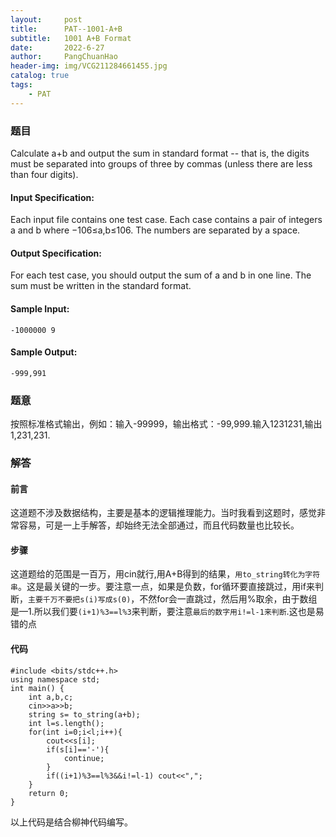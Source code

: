 ```yaml
---
layout:     post
title:      PAT--1001-A+B
subtitle:   1001 A+B Format
date:       2022-6-27
author:     PangChuanHao
header-img: img/VCG211284661455.jpg
catalog: true
tags:                              
    - PAT
---
```


### 题目
Calculate a+b and output the sum in standard format -- that is, the digits must be separated into groups of three by commas (unless there are less than four digits).

#### Input Specification:

Each input file contains one test case. Each case contains a pair of integers a and b where −10​6​​≤a,b≤10​6​​. The numbers are separated by a space.

#### Output Specification:

For each test case, you should output the sum of a and b in one line. The sum must be written in the standard format.
#### Sample Input:
```
-1000000 9
```
#### Sample Output:
```
-999,991
```

### 题意
按照标准格式输出，例如：输入-99999，输出格式：-99,999.输入1231231,输出1,231,231.
### 解答
#### 前言
这道题不涉及数据结构，主要是基本的逻辑推理能力。当时我看到这题时，感觉非常容易，可是一上手解答，却始终无法全部通过，而且代码数量也比较长。
#### 步骤
这道题给的范围是一百万，用cin就行,用A+B得到的结果，`用to_string转化为字符串`。这是最关键的一步。要注意一点，如果是负数，for循环要直接跳过，用if来判断，`主要千万不要把s(i)写成s(0)`，不然for会一直跳过，然后用%取余，由于数组是—1.所以我们要`(i+1)%3==l%3`来判断，要注意`最后的数字用i!=l-1来判断`.这也是易错的点
#### 代码
```
#include <bits/stdc++.h>
using namespace std;
int main() {
    int a,b,c;
    cin>>a>>b;
    string s= to_string(a+b);
    int l=s.length();
    for(int i=0;i<l;i++){
        cout<<s[i];
        if(s[i]=='-'){
            continue;
        }
        if((i+1)%3==l%3&&i!=l-1) cout<<",";
    }
    return 0;
}
```

以上代码是结合柳神代码编写。



